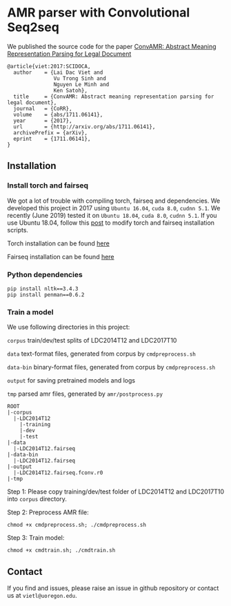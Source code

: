 # AMR parser with Convolutional Seq2seq


We published the source code for the paper [ConvAMR: Abstract Meaning Representation Parsing for Legal Document](https://arxiv.org/abs/1711.06141)
```
@article{viet:2017:SCIDOCA,
  author    = {Lai Dac Viet and
               Vu Trong Sinh and
               Nguyen Le Minh and
               Ken Satoh},
  title     = {ConvAMR: Abstract meaning representation parsing for legal document},
  journal   = {CoRR},
  volume    = {abs/1711.06141},
  year      = {2017},
  url       = {http://arxiv.org/abs/1711.06141},
  archivePrefix = {arXiv},
  eprint    = {1711.06141},
}
```
## Installation

### Install torch and fairseq 

We got a lot of trouble with compiling torch, fairseq and dependencies. We developed this project in 2017 using ``Ubuntu 16.04``, ``cuda 8.0``, ``cudnn 5.1``. We recently (June 2019) tested it on ``Ubuntu 18.04``, ``cuda 8.0``, ``cudnn 5.1``. If you use Ubuntu 18.04, follow this [post](https://www.kadamwhite.com/archives/2018/install-torch-7-and-cuda-9-1-on-ubuntu-18-04-lts) to modify torch and fairseq installation scripts.


Torch installation can be found [here](http://torch.ch/docs/getting-started.html)

Fairseq installation can be found [here](https://github.com/facebookresearch/fairseq)

### Python dependencies

```
pip install nltk==3.4.3
pip install penman==0.6.2
```

### Train a model

We use following directories in this project:

``corpus`` train/dev/test splits of LDC2014T12 and LDC2017T10

``data`` text-format files, generated from corpus by ``cmdpreprocess.sh``

``data-bin`` binary-format files, generated from corpus by ``cmdpreprocess.sh``

``output`` for saving pretrained models and logs

``tmp`` parsed amr files, generated by ``amr/postprocess.py``

```
ROOT
|-corpus
  |-LDC2014T12
    |-training
    |-dev
    |-test
|-data
  |-LDC2014T12.fairseq
|-data-bin
  |-LDC2014T12.fairseq
|-output
  |-LDC2014T12.fairseq.fconv.r0
|-tmp
```

Step 1: Please copy training/dev/test folder of LDC2014T12 and LDC2017T10 into ``corpus`` directory.

Step 2: Preprocess AMR file:

```
chmod +x cmdpreprocess.sh; ./cmdpreprocess.sh
```


Step 3: Train model:

```
chmod +x cmdtrain.sh; ./cmdtrain.sh
```
## Contact
If you find and issues, please raise an issue in github repository or contact us at ``vietl@uoregon.edu``.
